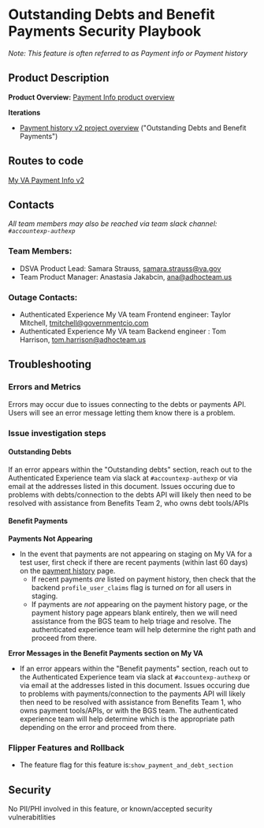 # Outstanding Debts and Benefit Payments Security Playbook
_Note: This feature is often referred to as Payment info or Payment history_

## Product Description
**Product Overview:** [Payment Info product overview](https://github.com/department-of-veterans-affairs/va.gov-team/tree/master/products/identity-personalization/my-va/payment-history#feature-payment-and-debt-info-on-the-my-va-dashboard)

**Iterations**
- [Payment history v2 project overview](https://github.com/department-of-veterans-affairs/va.gov-team/tree/master/products/identity-personalization/my-va/payment-history#v2-updating-payments-and-debts-to-address-usability-issues-may-2022---current-1) ("Outstanding Debts and Benefit Payments")

## Routes to code
[My VA Payment Info v2](https://github.com/department-of-veterans-affairs/va.gov-team/issues/43332)

## Contacts
_All team members may also be reached via team slack channel: `#accountexp-authexp`_

### Team Members:
- DSVA Product Lead: Samara Strauss, samara.strauss@va.gov
- Team Product Manager: Anastasia Jakabcin, ana@adhocteam.us

### Outage Contacts:
- Authenticated Experience My VA team Frontend engineer: Taylor Mitchell, tmitchell@governmentcio.com 
- Authenticated Experience My VA team Backend engineer : Tom Harrison, tom.harrison@adhocteam.us


## Troubleshooting

### Errors and Metrics
Errors may occur due to issues connecting to the debts or payments API. Users will see an error message letting them know there is a problem.

### Issue investigation steps

#### Outstanding Debts
If an error appears within the "Outstanding debts" section, reach out to the Authenticated Experience team via slack at `#accountexp-authexp` or via email at the addresses listed in this document. Issues occuring due to problems with debts/connection to the debts API will likely then need to be resolved with assistance from Benefits Team 2, who owns debt tools/APIs

#### Benefit Payments
**Payments Not Appearing**
- In the event that payments are not appearing on staging on My VA for a test user, first check if there are recent payments (within last 60 days) on the [payment history](https://staging.va.gov/va-payment-history/payments/) page. 
   - If recent payments _are_ listed on payment history, then check that the backend `profile_user_claims` flag is turned _on_ for all users in staging.
   - If payments are _not_ appearing on the payment history page, or the payment history page appears blank entirely, then we will need assistance from the BGS team to help triage and resolve. The authenticated experience team will help determine the right path and proceed from there.

**Error Messages in the Benefit Payments section on My VA** 
- If an error appears within the "Benefit payments" section, reach out to the Authenticated Experience team via slack at `#accountexp-authexp` or via email at the addresses listed in this document. Issues occuring due to problems with payments/connection to the payments API will likely then need to be resolved with assistance from Benefits Team 1, who owns payment tools/APIs, or with the BGS team. The authenticated experience team will help determine which is the appropriate path depending on the error and proceed from there.


### Flipper Features and Rollback
- The feature flag for this feature is:`show_payment_and_debt_section`

## Security
No PII/PHI involved in this feature, or known/accepted security vulnerabitlities
